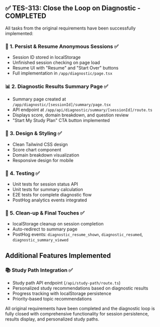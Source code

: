 ## ✅ **TES-313: Close the Loop on Diagnostic** - COMPLETED

All tasks from the original requirements have been successfully implemented:

### 🔁 **1. Persist & Resume Anonymous Sessions** ✅

- Session ID stored in localStorage
- Unfinished session checking on page load
- Resume UI with "Resume" and "Start Over" buttons
- Full implementation in `/app/diagnostic/page.tsx`

### 📊 **2. Diagnostic Results Summary Page** ✅

- Summary page created at `/app/diagnostic/[sessionId]/summary/page.tsx`
- API endpoint at `/app/api/diagnostic/summary/[sessionId]/route.ts`
- Displays score, domain breakdown, and question review
- "Start My Study Plan" CTA button implemented

### 🎨 **3. Design & Styling** ✅

- Clean Tailwind CSS design
- Score chart component
- Domain breakdown visualization
- Responsive design for mobile

### 🧪 **4. Testing** ✅

- Unit tests for session status API
- Unit tests for summary calculation
- E2E tests for complete diagnostic flow
- PostHog analytics events integrated

### 🧹 **5. Clean-up & Final Touches** ✅

- localStorage cleanup on session completion
- Auto-redirect to summary page
- PostHog events: `diagnostic_resume_shown`, `diagnostic_resumed`, `diagnostic_summary_viewed`

## Additional Features Implemented

### 📚 **Study Path Integration** ✅

- Study path API endpoint (`/api/study-path/route.ts`)
- Personalized study recommendations based on diagnostic results
- Progress tracking with localStorage persistence
- Priority-based topic recommendations

All original requirements have been completed and the diagnostic loop is fully closed with comprehensive functionality for session persistence, results display, and personalized study paths.
